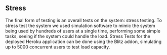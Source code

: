 ## Stress

The final form of testing is an overall tests on the system: stress testing. To stress test the system we used simulation software to mimic the system being used by hundreds of users at a single time, performing some simple tasks, seeing if the system could handle the load. Stress Tests for the deployed Heroku application can be done using the Blitz addon, simulating up to 5000 concurrent users to test load capacity.